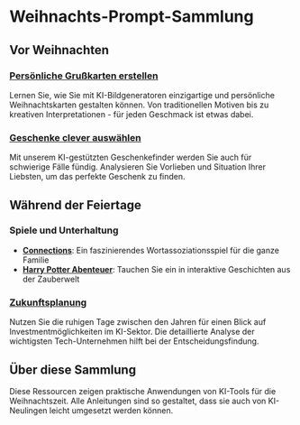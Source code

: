 # Weihnachts-Prompt-Sammlung

## Vor Weihnachten

### [Persönliche Grußkarten erstellen](xmas/grusskarte)
Lernen Sie, wie Sie mit KI-Bildgeneratoren einzigartige und persönliche Weihnachtskarten gestalten können. 
Von traditionellen Motiven bis zu kreativen Interpretationen - für jeden Geschmack ist etwas dabei.

### [Geschenke clever auswählen](xmas/geschenke)
Mit unserem KI-gestützten Geschenkefinder werden Sie auch für schwierige Fälle fündig. 
Analysieren Sie Vorlieben und Situation Ihrer Liebsten, um das perfekte Geschenk zu finden.

## Während der Feiertage

### Spiele und Unterhaltung
- [**Connections**](games/connections): Ein faszinierendes Wortassoziationsspiel für die ganze Familie
- [**Harry Potter Abenteuer**](games/harry_potter): Tauchen Sie ein in interaktive Geschichten aus der Zauberwelt

### [Zukunftsplanung](data_analytics/investment)
Nutzen Sie die ruhigen Tage zwischen den Jahren für einen Blick auf Investmentmöglichkeiten im KI-Sektor. 
Die detaillierte Analyse der wichtigsten Tech-Unternehmen hilft bei der Entscheidungsfindung.


## Über diese Sammlung
Diese Ressourcen zeigen praktische Anwendungen von KI-Tools für die Weihnachtszeit. Alle Anleitungen sind so gestaltet, dass sie auch von KI-Neulingen leicht umgesetzt werden können. 
